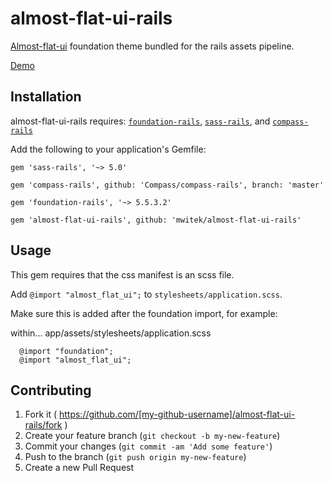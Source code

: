 # almost-flat-ui-rails
[Almost-flat-ui](https://github.com/websymphony/almost-flat-ui) foundation theme bundled for the rails assets pipeline.

[Demo](http://websymphony.net/almost-flat-ui/)

## Installation
  almost-flat-ui-rails requires:
  [`foundation-rails`](https://github.com/zurb/foundation-rails),
  [`sass-rails`](https://github.com/rails/sass-rails), and
  [`compass-rails`](https://github.com/compass/compass-rails)
  
  Add the following to your application's Gemfile:
  
  `gem 'sass-rails', '~> 5.0'`
  
  `gem 'compass-rails', github: 'Compass/compass-rails', branch: 'master'`
  
  `gem 'foundation-rails', '~> 5.5.3.2'`
  
  `gem 'almost-flat-ui-rails', github: 'mwitek/almost-flat-ui-rails'`

## Usage
This gem requires that the css manifest is an scss file.

Add `@import "almost_flat_ui";` to `stylesheets/application.scss`.

Make sure this is added after the foundation import, for example:

within... app/assets/stylesheets/application.scss
```
  @import "foundation";
  @import "almost_flat_ui";
```

## Contributing

1. Fork it ( https://github.com/[my-github-username]/almost-flat-ui-rails/fork )
2. Create your feature branch (`git checkout -b my-new-feature`)
3. Commit your changes (`git commit -am 'Add some feature'`)
4. Push to the branch (`git push origin my-new-feature`)
5. Create a new Pull Request